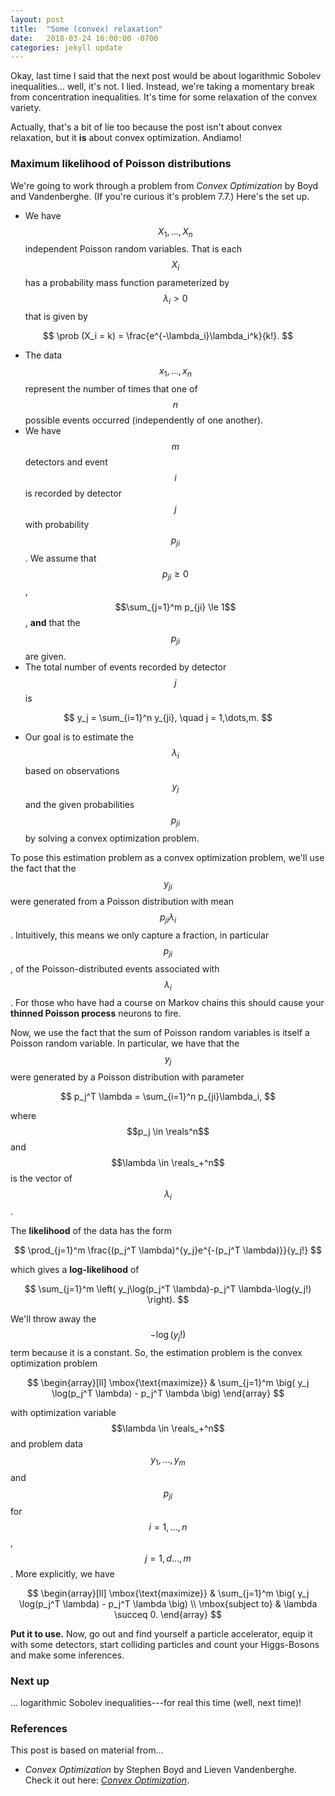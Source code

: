 ```yaml
---
layout: post
title:  "Some (convex) relaxation"
date:   2018-03-24 16:00:00 -0700
categories: jekyll update
---
```

Okay, last time I said that the next post would be about logarithmic 
Sobolev inequalities... well, it's not. I lied. Instead, we're taking a 
momentary break from concentration inequalities. It's time for some
relaxation of the convex variety. 

Actually, that's a bit of lie too because the post isn't about convex 
relaxation, but it **is** about convex optimization. Andiamo!

### Maximum likelihood of Poisson distributions

We're going to work through a problem from *Convex Optimization* by Boyd
and Vandenberghe. (If you're curious it's problem 7.7.) Here's the set up.

* We have $$X_1,\dots,X_n$$ independent Poisson random variables. That is
  each $$X_i$$ has a probability mass function parameterized by 
  $$\lambda_i > 0$$ that is given by
  
$$
\prob (X_i = k) = \frac{e^{-\lambda_i}\lambda_i^k}{k!}.
$$

* The data $$x_1,\dots,x_n$$ represent the number of times that one of $$n$$
  possible events occurred (independently of one another).
* We have $$m$$ detectors and event $$i$$ is recorded by detector $$j$$ with
  probability $$p_{ji}$$. We assume that $$p_{ji} \ge 0$$, 
  $$\sum_{j=1}^m p_{ji} \le 1$$, **and** that the $$p_{ji}$$ are given.
* The total number of events recorded by detector $$j$$ is

$$
y_j = \sum_{i=1}^n y_{ji}, \quad j = 1,\dots,m.
$$

* Our goal is to estimate the $$\lambda_i$$ based on observations $$y_j$$
  and the given probabilities $$p_{ji}$$ by solving a convex optimization
  problem.

To pose this estimation problem as a convex optimization problem, we'll
use the fact that the $$y_{ji}$$ were generated from a Poisson distribution
with mean $$p_{ji}\lambda_i$$. Intuitively, this means we only capture
a fraction, in particular $$p_{ji}$$, of the Poisson-distributed events 
associated with $$\lambda_i$$. For those who have had a course on Markov 
chains this should cause your **thinned Poisson process** neurons to fire.

Now, we use the fact that the sum of Poisson random variables is itself 
a Poisson random variable. In particular, we have that the $$y_j$$ were
generated by a Poisson distribution with parameter

$$
p_j^T \lambda = \sum_{i=1}^n p_{ji}\lambda_i,
$$

where $$p_j \in \reals^n$$ and $$\lambda \in \reals_+^n$$ is the vector of
$$\lambda_i$$.

The **likelihood** of the data has the form

$$
\prod_{j=1}^m \frac{(p_j^T \lambda)^{y_j}e^{-(p_j^T \lambda)}}{y_j!}
$$

which gives a **log-likelihood** of

$$
\sum_{j=1}^m \left( y_j\log(p_j^T \lambda)-p_j^T \lambda-\log(y_j!) \right).
$$

We'll throw away the $$-\log(y_j!)$$ term because it is a constant. So, the 
estimation problem is the convex optimization problem

$$
\begin{array}[ll]
\mbox{\text{maximize}} & \sum_{j=1}^m \big( y_j \log(p_j^T \lambda) -
	 p_j^T \lambda \big)
\end{array}
$$

with optimization variable $$\lambda \in \reals_+^n$$ and problem data
$$y_1,\dots,y_m$$ and $$p_{ji}$$ for $$i = 1,\dots,n$$, $$j = 1,d\dots,m$$.
More explicitly, we have 

$$
\begin{array}[ll]
\mbox{\text{maximize}} & \sum_{j=1}^m \big( y_j \log(p_j^T \lambda) -
	 p_j^T \lambda \big) \\
\mbox{subject to} & \lambda \succeq 0.
\end{array}
$$

**Put it to use.** Now, go out and find yourself a particle accelerator, 
equip it with some detectors, start colliding particles and count your 
Higgs-Bosons and make some inferences.

### Next up

... logarithmic Sobolev inequalities---for real this time (well, next time)!

### References

This post is based on material from...

* *Convex Optimization* by Stephen Boyd and Lieven Vandenberghe. Check it
  out here: *[Convex Optimization][cvx-book]*.
  
[cvx-book]: https://web.stanford.edu/~boyd/cvxbook/